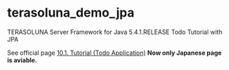 # terasoluna_demo_jpa
TERASOLUNA Server Framework for Java 5.4.1.RELEASE Todo Tutorial with JPA

See official page
[10.1. Tutorial (Todo Application)](http://terasolunaorg.github.io/guideline/5.4.1.RELEASE/ja/Tutorial/TutorialTodo.html)
**Now only Japanese page is aviable.**
